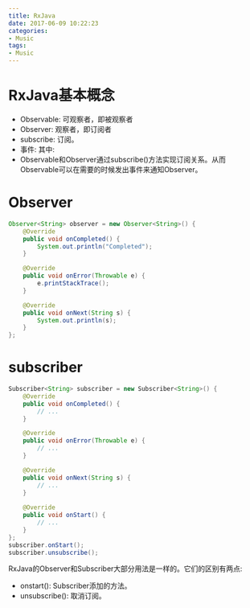 ```yaml
---
title: RxJava
date: 2017-06-09 10:22:23
categories:
- Music
tags:
- Music
---
```



# RxJava基本概念
* Observable: 可观察者，即被观察者
* Observer: 观察者，即订阅者
* subscribe: 订阅。
* 事件:
其中:
* Observable和Observer通过subscribe()方法实现订阅关系。从而Observable可以在需要的时候发出事件来通知Observer。






# Observer
```java
Observer<String> observer = new Observer<String>() {
    @Override
    public void onCompleted() {
        System.out.println("Completed");
    }

    @Override
    public void onError(Throwable e) {
        e.printStackTrace();
    }

    @Override
    public void onNext(String s) {
        System.out.println(s);
    }
};
```

# subscriber
```java
Subscriber<String> subscriber = new Subscriber<String>() {
    @Override
    public void onCompleted() {
        // ...
    }

    @Override
    public void onError(Throwable e) {
        // ...
    }

    @Override
    public void onNext(String s) {
        // ...
    } 
    
    @Override
    public void onStart() {
        // ...
    }
};
subscriber.onStart();
subscriber.unsubscribe();
```
RxJava的Observer和Subscriber大部分用法是一样的。它们的区别有两点:
* onstart(): Subscriber添加的方法。
* unsubscribe(): 取消订阅。











